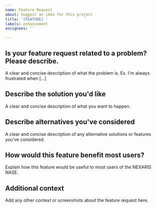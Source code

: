 ```yaml
---
name: Feature Request
about: Suggest an idea for this project
title: '[FEATURE] '
labels: enhancement
assignees: ''

---
```


## Is your feature request related to a problem? Please describe.
A clear and concise description of what the problem is. Ex. I'm always frustrated when [...]

## Describe the solution you'd like
A clear and concise description of what you want to happen.

## Describe alternatives you've considered
A clear and concise description of any alternative solutions or features you've considered.

## How would this feature benefit most users?
Explain how this feature would be useful to most users of the NEXARIS NASE.

## Additional context
Add any other context or screenshots about the feature request here.